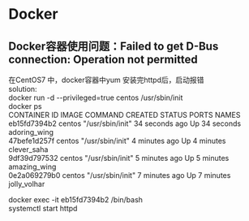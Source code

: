 # Docker
## Docker容器使用问题：Failed to get D-Bus connection: Operation not permitted  
在CentOS7 中，docker容器中yum 安装完httpd后，启动报错  
solution:  
docker run -d --privileged=true centos /usr/sbin/init  
docker ps  
CONTAINER ID        IMAGE               COMMAND             CREATED             STATUS              PORTS               NAMES  
eb15fd7394b2        centos              "/usr/sbin/init"    34 seconds ago      Up 34 seconds                           adoring_wing  
47befe1d257f        centos              "/usr/sbin/init"    4 minutes ago       Up 4 minutes                            clever_saha  
9df39d797532        centos              "/usr/sbin/init"    5 minutes ago       Up 5 minutes                            amazing_wing  
0e2a069279b0        centos              "/usr/sbin/init"    7 minutes ago       Up 7 minutes                            jolly_volhar  

docker exec -it eb15fd7394b2 /bin/bash  
systemctl start httpd  

